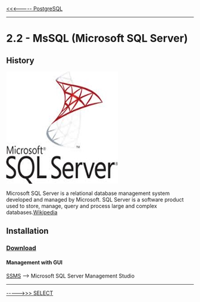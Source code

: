 [<<<----- PostgreSQL](../../../blob/main/topics/postgresql.md)

---
# 2.2 - MsSQL (Microsoft SQL Server)
## History

![Microsoft SQL Server](https://raw.githubusercontent.com/devrimmehmet/SQL/main/images/microsoft-sql-server-logo.jpeg)

Microsoft SQL Server is a relational database management system developed and managed by Microsoft. SQL Server is a software product used to store, manage, query and process large and complex databases.[Wikipedia](https://tr.wikipedia.org/wiki/Microsoft_SQL_Server)


## Installation

### [Download](https://www.microsoft.com/tr-tr/sql-server/sql-server-downloads)

#### Management with GUI 
[SSMS](https://learn.microsoft.com/en-us/sql/ssms/download-sql-server-management-studio-ssms?view=sql-server-ver16#download-ssms) --> Microsoft SQL Server Management Studio


---

[----->>> SELECT](../../../blob/main/topics/select.md)